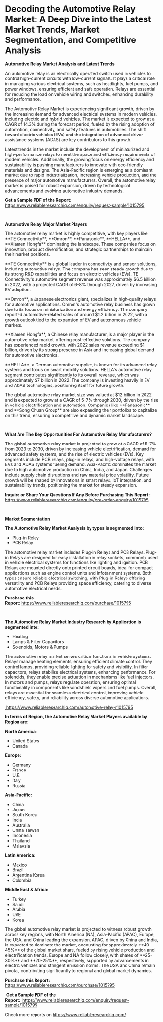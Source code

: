<p><h1>Decoding the Automotive Relay Market: A Deep Dive into the Latest Market Trends, Market Segmentation, and Competitive Analysis</h1></p><p><strong>Automotive Relay Market Analysis and Latest Trends</strong></p>
<p><p>An automotive relay is an electrically operated switch used in vehicles to control high-current circuits with low-current signals. It plays a critical role in managing various electrical systems, such as headlights, fuel pumps, and power windows, ensuring efficient and safe operation. Relays are essential for reducing the load on vehicle wiring and switches, enhancing durability and performance.</p><p>The Automotive Relay Market is experiencing significant growth, driven by the increasing demand for advanced electrical systems in modern vehicles, including electric and hybrid vehicles. The market is expected to grow at a CAGR of 14.3% during the forecast period, fueled by the rising adoption of automation, connectivity, and safety features in automobiles. The shift toward electric vehicles (EVs) and the integration of advanced driver-assistance systems (ADAS) are key contributors to this growth.</p><p>Latest trends in the market include the development of miniaturized and high-performance relays to meet the space and efficiency requirements of modern vehicles. Additionally, the growing focus on energy efficiency and sustainability is pushing manufacturers to innovate with eco-friendly materials and designs. The Asia-Pacific region is emerging as a dominant market due to rapid industrialization, increasing vehicle production, and the presence of major automotive manufacturers. Overall, the automotive relay market is poised for robust expansion, driven by technological advancements and evolving automotive industry demands.</p></p>
<p><strong>Get a Sample PDF of the Report:&nbsp;</strong> <a href="https://www.reliableresearchiq.com/enquiry/request-sample/1015795?utm_campaign=1870&utm_medium=2&utm_source=Github&utm_content=ia&utm_term=23012025&utm_id=automotive-relay">https://www.reliableresearchiq.com/enquiry/request-sample/1015795</a></p>
<p>&nbsp;</p>
<p><strong>Automotive Relay Major Market Players</strong></p>
<p><p>The automotive relay market is highly competitive, with key players like **TE Connectivity**, **Omron**, **Panasonic**, **HELLA**, and **Xiamen Hongfa** dominating the landscape. These companies focus on innovation, product diversification, and strategic partnerships to maintain their market positions.</p><p>**TE Connectivity** is a global leader in connectivity and sensor solutions, including automotive relays. The company has seen steady growth due to its strong R&D capabilities and focus on electric vehicles (EVs). TE Connectivity's automotive segment revenue was approximately $6.5 billion in 2022, with a projected CAGR of 6-8% through 2027, driven by increasing EV adoption.</p><p>**Omron**, a Japanese electronics giant, specializes in high-quality relays for automotive applications. Omron's automotive relay business has grown due to its focus on miniaturization and energy efficiency. The company reported automotive-related sales of around $1.2 billion in 2022, with a growth outlook tied to the expansion of EV and autonomous vehicle markets.</p><p>**Xiamen Hongfa**, a Chinese relay manufacturer, is a major player in the automotive relay market, offering cost-effective solutions. The company has experienced rapid growth, with 2022 sales revenue exceeding $1 billion, driven by its strong presence in Asia and increasing global demand for automotive electronics.</p><p>**HELLA**, a German automotive supplier, is known for its advanced relay systems and focus on smart mobility solutions. HELLA's automotive relay segment contributes significantly to its overall revenue, which was approximately $7 billion in 2022. The company is investing heavily in EV and ADAS technologies, positioning itself for future growth.</p><p>The global automotive relay market size was valued at $12 billion in 2022 and is expected to grow at a CAGR of 5-7% through 2030, driven by the rise in vehicle electrification and automation. Companies like **Panasonic** and **Song Chuan Group** are also expanding their portfolios to capitalize on this trend, ensuring a competitive and dynamic market landscape.</p></p>
<p>&nbsp;</p>
<p><strong>What Are The Key Opportunities For Automotive Relay Manufacturers?</strong></p>
<p><p>The global automotive relay market is projected to grow at a CAGR of 5-7% from 2023 to 2030, driven by increasing vehicle electrification, demand for advanced safety systems, and the rise of electric vehicles (EVs). Key segments include PCB relays, plug-in relays, and high-voltage relays, with EVs and ADAS systems fueling demand. Asia-Pacific dominates the market due to high automotive production in China, India, and Japan. Challenges include supply chain disruptions and raw material price volatility. Future growth will be shaped by innovations in smart relays, IoT integration, and sustainability trends, positioning the market for steady expansion.</p></p>
<p><strong>Inquire or Share Your Questions If Any Before Purchasing This Report:</strong> <a href="https://www.reliableresearchiq.com/enquiry/pre-order-enquiry/1015795?utm_campaign=1870&utm_medium=2&utm_source=Github&utm_content=ia&utm_term=23012025&utm_id=automotive-relay">https://www.reliableresearchiq.com/enquiry/pre-order-enquiry/1015795</a></p>
<p>&nbsp;</p>
<p><strong>Market Segmentation</strong></p>
<p><strong>The Automotive Relay Market Analysis by types is segmented into:</strong></p>
<p><ul><li>Plug-in Relay</li><li>PCB Relay</li></ul></p>
<p><p>The automotive relay market includes Plug-in Relays and PCB Relays. Plug-in Relays are designed for easy installation in relay sockets, commonly used in vehicle electrical systems for functions like lighting and ignition. PCB Relays are mounted directly onto printed circuit boards, ideal for compact applications such as engine control units and infotainment systems. Both types ensure reliable electrical switching, with Plug-in Relays offering versatility and PCB Relays providing space efficiency, catering to diverse automotive electrical needs.</p></p>
<p><strong>Purchase this Report:&nbsp;</strong><a href="https://www.reliableresearchiq.com/purchase/1015795?utm_campaign=1870&utm_medium=2&utm_source=Github&utm_content=ia&utm_term=23012025&utm_id=automotive-relay">https://www.reliableresearchiq.com/purchase/1015795</a></p>
<p>&nbsp;</p>
<p><strong>The Automotive Relay Market Industry Research by Application is segmented into:</strong></p>
<p><ul><li>Heating</li><li>Lamps & Filter Capacitors</li><li>Solenoids, Motors & Pumps</li></ul></p>
<p><p>The automotive relay market serves critical functions in vehicle systems. Relays manage heating elements, ensuring efficient climate control. They control lamps, providing reliable lighting for safety and visibility. In filter capacitors, relays stabilize electrical systems, enhancing performance. For solenoids, they enable precise actuation in mechanisms like fuel injectors. In motors and pumps, relays regulate operation, ensuring optimal functionality in components like windshield wipers and fuel pumps. Overall, relays are essential for seamless electrical control, improving vehicle efficiency, safety, and reliability across diverse automotive applications.</p></p>
<p><a href="https://www.reliableresearchiq.com/automotive-relay-r1015795?utm_campaign=1870&utm_medium=2&utm_source=Github&utm_content=ia&utm_term=23012025&utm_id=automotive-relay">&nbsp;https://www.reliableresearchiq.com/automotive-relay-r1015795</a></p>
<p><strong>In terms of Region, the Automotive Relay Market Players available by Region are:</strong></p>
<p>
    <p> <strong> North America: </strong>
        <ul>
            <li>United States</li>
            <li>Canada</li>
        </ul>
        </p> 
    <p> <strong> Europe: </strong>
        <ul>
            <li>Germany</li>
            <li>France</li>
            <li>U.K.</li>
            <li>Italy</li>
            <li>Russia</li>
        </ul>
        </p> 
    <p> <strong> Asia-Pacific: </strong>
        <ul>
            <li>China</li>
            <li>Japan</li>
            <li>South Korea</li>
            <li>India</li>
            <li>Australia</li>
            <li>China Taiwan</li>
            <li>Indonesia</li>
            <li>Thailand</li>
            <li>Malaysia</li>
        </ul>
        </p> 
    <p> <strong> Latin America: </strong>
        <ul>
            <li>Mexico</li>
            <li>Brazil</li>
            <li>Argentina Korea</li>
            <li>Colombia</li>
        </ul>
        </p> 
    <p> <strong> Middle East & Africa: </strong>
        <ul>
            <li>Turkey</li>
            <li>Saudi</li>
            <li>Arabia</li>
            <li>UAE</li>
            <li>Korea</li>
        </ul>
    </p>
    </p>
<p><p>The global automotive relay market is projected to witness robust growth across key regions, with North America (NA), Asia-Pacific (APAC), Europe, the USA, and China leading the expansion. APAC, driven by China and India, is expected to dominate the market, accounting for approximately **40-45%** of the global market share, fueled by rising vehicle production and electrification trends. Europe and NA follow closely, with shares of **25-30%** and **20-25%**, respectively, supported by advancements in electric vehicles and stringent emission norms. The USA and China remain pivotal, contributing significantly to regional and global market dynamics.</p></p>
<p><strong>Purchase this Report: </strong><a href="https://www.reliableresearchiq.com/purchase/1015795?utm_campaign=1870&utm_medium=2&utm_source=Github&utm_content=ia&utm_term=23012025&utm_id=automotive-relay">https://www.reliableresearchiq.com/purchase/1015795</a></p>
<p>&nbsp;<strong>Get a Sample PDF of the Report:&nbsp;&nbsp;</strong><a href="https://www.reliableresearchiq.com/enquiry/request-sample/1015795?utm_campaign=1870&utm_medium=2&utm_source=Github&utm_content=ia&utm_term=23012025&utm_id=automotive-relay">https://www.reliableresearchiq.com/enquiry/request-sample/1015795</a></p>
<p><strong></strong></p>
<p>Check more reports on <a href="https://www.reliableresearchiq.com/?utm_campaign=1870&utm_medium=2&utm_source=Github&utm_content=ia&utm_term=23012025&utm_id=automotive-relay">https://www.reliableresearchiq.com/</a></p>